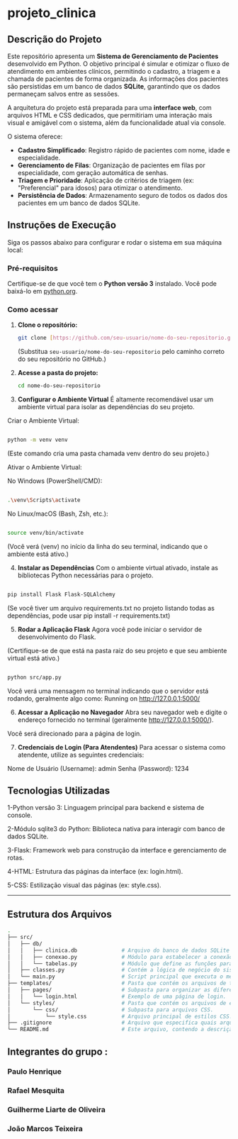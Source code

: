 # projeto_clinica

## Descrição do Projeto

Este repositório apresenta um **Sistema de Gerenciamento de Pacientes** desenvolvido em Python. O objetivo principal é simular e otimizar o fluxo de atendimento em ambientes clínicos, permitindo o cadastro, a triagem e a chamada de pacientes de forma organizada. As informações dos pacientes são persistidas em um banco de dados **SQLite**, garantindo que os dados permaneçam salvos entre as sessões.

A arquitetura do projeto está preparada para uma **interface web**, com arquivos HTML e CSS dedicados, que permitiriam uma interação mais visual e amigável com o sistema, além da funcionalidade atual via console.

O sistema oferece:
* **Cadastro Simplificado**: Registro rápido de pacientes com nome, idade e especialidade.
* **Gerenciamento de Filas**: Organização de pacientes em filas por especialidade, com geração automática de senhas.
* **Triagem e Prioridade**: Aplicação de critérios de triagem (ex: "Preferencial" para idosos) para otimizar o atendimento.
* **Persistência de Dados**: Armazenamento seguro de todos os dados dos pacientes em um banco de dados SQLite.

## Instruções de Execução

Siga os passos abaixo para configurar e rodar o sistema em sua máquina local:

### Pré-requisitos

Certifique-se de que você tem o **Python versão 3** instalado. Você pode baixá-lo em [python.org](https://www.python.org/).

### Como acessar

1.  **Clone o repositório:**
    ```bash
    git clone [https://github.com/seu-usuario/nome-do-seu-repositorio.git](https://github.com/seu-usuario/nome-do-seu-repositorio.git)
    ```
    (Substitua `seu-usuario/nome-do-seu-repositorio` pelo caminho correto do seu repositório no GitHub.)

2.  **Acesse a pasta do projeto:**
    ```bash
    cd nome-do-seu-repositorio
    ```
3. **Configurar o Ambiente Virtual**
É altamente recomendável usar um ambiente virtual para isolar as dependências do seu projeto.

Criar o Ambiente Virtual:

```Bash

python -m venv venv

```
(Este comando cria uma pasta chamada venv dentro do seu projeto.)

Ativar o Ambiente Virtual:

No Windows (PowerShell/CMD):
```Bash

.\venv\Scripts\activate

```
No Linux/macOS (Bash, Zsh, etc.):
```Bash

source venv/bin/activate
```
(Você verá (venv) no início da linha do seu terminal, indicando que o ambiente está ativo.)

4. **Instalar as Dependências**
Com o ambiente virtual ativado, instale as bibliotecas Python necessárias para o projeto.

```Bash

pip install Flask Flask-SQLAlchemy
```
(Se você tiver um arquivo requirements.txt no projeto listando todas as dependências, pode usar pip install -r requirements.txt)

5. **Rodar a Aplicação Flask**
Agora você pode iniciar o servidor de desenvolvimento do Flask.

(Certifique-se de que está na pasta raiz do seu projeto  e que seu ambiente virtual está ativo.)

```Bash

python src/app.py
```
Você verá uma mensagem no terminal indicando que o servidor está rodando, geralmente algo como:
Running on http://127.0.0.1:5000/

6. **Acessar a Aplicação no Navegador**
Abra seu navegador web e digite o endereço fornecido no terminal (geralmente http://127.0.0.1:5000/).

Você será direcionado para a página de login.

7. **Credenciais de Login (Para Atendentes)**
Para acessar o sistema como atendente, utilize as seguintes credenciais:

Nome de Usuário (Username): admin
Senha (Password): 1234



## Tecnologias Utilizadas

1-Python versão 3: Linguagem principal para backend e sistema de console.

2-Módulo sqlite3 do Python: Biblioteca nativa para interagir com banco de dados SQLite.

3-Flask: Framework web para construção da interface e gerenciamento de rotas.

4-HTML: Estrutura das páginas da interface (ex: login.html).

5-CSS: Estilização visual das páginas (ex: style.css).



---

## Estrutura dos Arquivos
```bash
.
├── src/
│   ├── db/
│   │   ├── clinica.db              # Arquivo do banco de dados SQLite (criado na primeira execução).
│   │   ├── conexao.py              # Módulo para estabelecer a conexão com o banco de dados SQLite.
│   │   └── tabelas.py              # Módulo que define as funções para criar a tabela de usuários e realizar operações CRUD básicas.
│   ├── classes.py                  # Contém a lógica de negócio do sistema e a estrutura de fila (ex: `GerenciadorPacientes`).
│   └── main.py                     # Script principal que executa o menu interativo e interage com o sistema.
├── templates/                      # Pasta que contém os arquivos de template HTML.
│   ├── pages/                      # Subpasta para organizar as diferentes páginas HTML.
│   │   └── login.html              # Exemplo de uma página de login.
│   └── styles/                     # Pasta que contém os arquivos de estilo para a interface web.
│       └── css/                    # Subpasta para arquivos CSS.
│           └── style.css           # Arquivo principal de estilos CSS.
├── .gitignore                      # Arquivo que especifica quais arquivos e diretórios o Git deve ignorar (ex: arquivos de banco de dados,                                     caches, etc.).
└── README.md                       # Este arquivo, contendo a descrição do projeto e instruções.
``` 
## Integrantes do grupo :

### Paulo Henrique
### Rafael Mesquita 
### Guilherme Liarte de Oliveira 
### João Marcos Teixeira 
